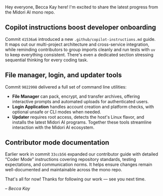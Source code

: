 Hey everyone, Becca Kay here! I'm excited to share the latest progress from the Midori AI mono repo.

## Copilot instructions boost developer onboarding
Commit `41536a6` introduced a new `.github/copilot-instructions.md` guide. It maps out our multi-project architecture and cross-service integration, while reminding contributors to group imports cleanly and run tests with `uv` to keep everything consistent. There's even a dedicated section stressing sequential thinking for every coding task.

## File manager, login, and updater tools
Commit `9022998` delivered a full set of command line utilities:
- **File Manager** can pack, encrypt, and transfer archives, offering interactive prompts and automated uploads for authenticated users.
- **Login Application** handles account creation and platform checks, with optional unsafe or CLI modes when needed.
- **Updater** requires root access, detects the host's Linux flavor, and installs the latest Midori AI programs.
Together these tools streamline interaction with the Midori AI ecosystem.

## Contributor mode documentation
Earlier work in commit `33ccb56` expanded our contributor guide with detailed “Coder Mode” instructions covering repository standards, testing expectations, and communication norms. It helps ensure changes remain well-documented and maintainable across the mono repo.

That's all for now! Thanks for following our work — see you next time.

*– Becca Kay*